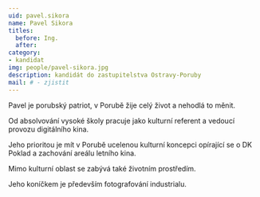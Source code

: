 ```yaml
---
uid: pavel.sikora
name: Pavel Sikora
titles:
  before: Ing. 
  after: 
category:
- kandidat 
img: people/pavel-sikora.jpg
description: kandidát do zastupitelstva Ostravy-Poruby
mail: # - zjistit
---
```


Pavel je porubský patriot, v Porubě žije celý život a nehodlá to měnit.

Od absolvování vysoké školy pracuje jako kulturní referent a vedoucí provozu digitálního kina.

Jeho prioritou je mít v Porubě ucelenou kulturní koncepci opírající se o DK Poklad a zachování areálu letního kina.

Mimo kulturní oblast se zabývá také životním prostředím.

Jeho koníčkem je především fotografování industrialu.
